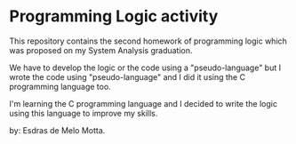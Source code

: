 # Programming Logic activity 

This repository contains the second homework of programming logic which was proposed on my System Analysis graduation.

We have to develop the logic or the code using a "pseudo-language" but I wrote the code using "pseudo-language" and I did it using the C programming language too.

I'm learning the C programming language and I decided to write the logic using this language to improve my skills.

by: Esdras de Melo Motta.